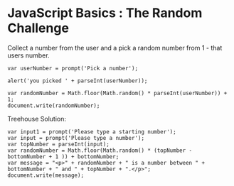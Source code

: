 # JavaScript Basics : The Random Challenge

Collect a number from the user and a pick a random number from 1 - that users number. 

```
var userNumber = prompt('Pick a number');

alert('you picked ' + parseInt(userNumber));

var randomNumber = Math.floor(Math.random() * parseInt(userNumber)) + 1;
document.write(randomNumber);
```

Treehouse Solution: 

```
var input1 = prompt('Please type a starting number');
var input = prompt('Please type a number');
var topNumber = parseInt(input);
var randomNumber = Math.floor(Math.random() * (topNumber - bottomNumber + 1 )) + bottomNumber;
var message = "<p>" + randomNumber + " is a number between " + bottomNumber + " and " + topNumber + ".</p>";
document.write(message);
```

